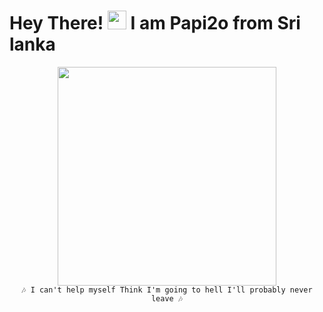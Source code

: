 # Hey There! <img src="https://raw.githubusercontent.com/MartinHeinz/MartinHeinz/master/wave.gif" width="30px"> I am Papi2o from Sri lanka 

<p align="center">
  <a href="https://t.me/papi2o"><img width="350px" src="https://user-images.githubusercontent.com/77770753/117139498-f081c400-adc9-11eb-9aaf-f895a54ecc67.gif"></a>
  </br><code>🎶 I can't help myself Think I'm going to hell I'll probably never leave 🎶</code>
</p>
